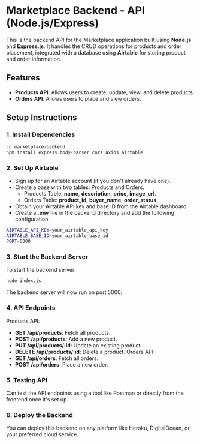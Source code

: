 # Marketplace Backend - API (Node.js/Express)

This is the backend API for the Marketplace application built using **Node.js** and **Express.js**. It handles the CRUD operations for products and order placement, integrated with a database using **Airtable** for storing product and order information.

## Features

- **Products API**: Allows users to create, update, view, and delete products.
- **Orders API**: Allows users to place and view orders.

## Setup Instructions

### 1. **Install Dependencies**
```bash
cd marketplace-backend
npm install express body-parser cors axios airtable
```

### 2. **Set Up Airtable**
- Sign up for an Airtable account (if you don't already have one).
- Create a base with two tables: Products and Orders.
  - Products Table: **name**, **description**, **price**, **image_url**.
  - Orders Table: **product_id**, **buyer_name**, **order_status**.
- Obtain your Airtable API key and base ID from the Airtable dashboard.
- Create a **.env** file in the backend directory and add the following configuration:
```bash
AIRTABLE_API_KEY=your_airtable_api_key
AIRTABLE_BASE_ID=your_airtable_base_id
PORT=5000
```

### 3. **Start the Backend Server**
To start the backend server:
```bash
node index.js
```
The backend server will now run on port 5000.

### 4. **API Endpoints**
Products API:
- **GET /api/products**: Fetch all products.
- **POST /api/products**: Add a new product.
- **PUT /api/products/:id**: Update an existing product.
- **DELETE /api/products/:id**: Delete a product.
Orders API:
- **GET /api/orders**: Fetch all orders.
- **POST /api/orders**: Place a new order.

### 5. **Testing API**
Can test the API endpoints using a tool like Postman or directly from the frontend once it's set up.

### 6. **Deploy the Backend**
You can deploy this backend on any platform like Heroku, DigitalOcean, or your preferred cloud service.